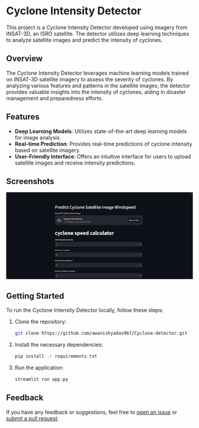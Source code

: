 # Cyclone Intensity Detector

This project is a Cyclone Intensity Detector developed using imagery from INSAT-3D, an ISRO satellite. The detector utilizes deep learning techniques to analyze satellite images and predict the intensity of cyclones.

## Overview

The Cyclone Intensity Detector leverages machine learning models trained on INSAT-3D satellite imagery to assess the severity of cyclones. By analyzing various features and patterns in the satellite images, the detector provides valuable insights into the intensity of cyclones, aiding in disaster management and preparedness efforts.

## Features

- **Deep Learning Models**: Utilizes state-of-the-art deep learning models for image analysis.
- **Real-time Prediction**: Provides real-time predictions of cyclone intensity based on satellite imagery.
- **User-Friendly Interface**: Offers an intuitive interface for users to upload satellite images and receive intensity predictions.

## Screenshots

![Cyclone Intensity Detector](Cyclone.png)

## Getting Started

To run the Cyclone Intensity Detector locally, follow these steps:

1. Clone the repository:

    ```bash
    git clone https://github.com/awanishyadav967/Cyclone-detector.git
    ```

2. Install the necessary dependencies:

    ```bash
    pip install -r requirements.txt
    ```

3. Run the application:

    ```bash
    streamlit run app.py
    ```

## Feedback

If you have any feedback or suggestions, feel free to [open an issue](https://github.com/awanishyadav967/Cyclone-detector/issues) or [submit a pull request](https://github.com/awanishyadav967/Cyclone-detector/pulls).

